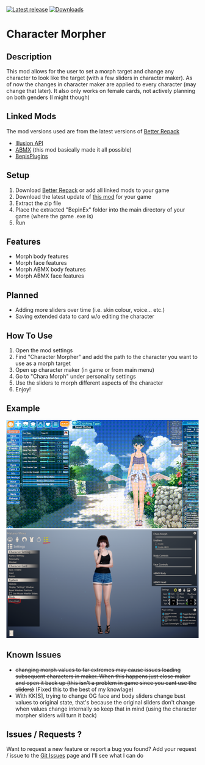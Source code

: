 [![Latest release](https://img.shields.io/github/release/Prolo1/Character-Morpher.svg?style=flat)](https://github.com/Prolo1/Character-Morpher/releases/latest)
[![Downloads](https://img.shields.io/github/downloads/Prolo1/Character-Morpher/total.svg?style=flat)](https://github.com/Prolo1/Character-Morpher/releases)

# Character Morpher
## Description
This mod allows for the user to set a morph target and change any character to look like the target (with a few sliders in character maker). As of now the changes in character maker are applied to every character (may change that later). It also only works on female cards, not actively planning on both genders (I might though)

## Linked Mods
The mod versions used are from the latest versions of [Better Repack](https://dl.betterrepack.com/public/)
* [Illusion API](https://github.com/IllusionMods/IllusionModdingAPI)
* [ABMX](https://github.com/ManlyMarco/ABMX) (this mod basically made it all possible)
* [BepisPlugins](https://github.com/IllusionMods/BepisPlugins)

## Setup
1. Download [Better Repack](https://dl.betterrepack.com/public/) or add all linked mods to your game
2. Download the latest update of [this mod](https://github.com/Prolo1/Character-Morpher/releases/latest/) for your game
3. Extract the zip file
4. Place the extracted "BepinEx" folder into the main directory of your game (where the game .exe is)
5. Run

## Features
* Morph body features
* Morph face features     
* Morph ABMX body features
* Morph ABMX face features

## Planned
* Adding more sliders over time (i.e. skin colour, voice... etc.)
* Saving extended data to card w/o editing the character

## How To Use
1. Open the mod settings
2. Find "Character Morpher" and add the path to the character you want to use as a morph target
3. Open up character maker (in game or from main menu)
4. Go to "Chara Morph" under personality settings
5. Use the sliders to morph different aspects of the character
69. Enjoy!

## Example
![example gif](https://github.com/Prolo1/Example-images/blob/main/example%20chara%20morph%20v2.gif?raw=true)
![HS2 image](https://github.com/Prolo1/Example-images/blob/main/Screenshot%202022-03-29%20191817.png?raw=true)

## Known Issues
* ~~changing morph values to far extremes may cause issues loading subsequent characters in maker. When this happens just close maker and open it back up (this isn't a problem in game since you cant use the sliders)~~ (Fixed this to the best of my knowlage)
* With KK[S], trying to change OG face and body sliders change bust values to original state, that's because the original sliders don't change when values change internally so keep that in mind (using the character morpher sliders will turn it back)

## Issues / Requests ?
Want to request a new feature or report a bug you found? Add your request / issue to the [Git Issues](https://github.com/Prolo1/Character-Morpher/issues) page and I'll see what I can do  
